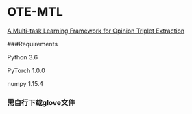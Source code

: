 # OTE-MTL

[A Multi-task Learning Framework for Opinion Triplet Extraction](https://www.aclweb.org/anthology/2020.findings-emnlp.72/)

###Requirements

Python 3.6

PyTorch 1.0.0

numpy 1.15.4




### 需自行下载glove文件